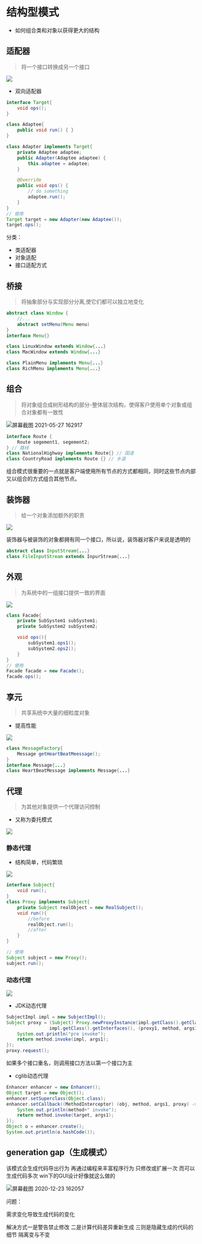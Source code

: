 # 结构型模式

- 如何组合类和对象以获得更大的结构

## 适配器

> 将一个接口转换成另一个接口

![](https://ss0.bdstatic.com/70cFvHSh_Q1YnxGkpoWK1HF6hhy/it/u=1788250168,1635174602&fm=26&gp=0.jpg)

- 双向适配器

```java
interface Target{
    void ops();
}

class Adaptee{
    public void run() { }
}

class Adapter implements Target{
    private Adaptee adaptee;
    public Adapter(Adaptee adaptee) {
        this.adaptee = adaptee;
    }

    @Override
    public void ops() {
        // do something
        adaptee.run();
    }
}
// 使用
Target target = new Adapter(new Adaptee());
target.ops();
```

分类：
- 类适配器
- 对象适配
- 接口适配方式

## 桥接

> 将抽象部分与实现部分分离,使它们都可以独立地变化

```java
abstract class Window {
    //...
    abstract setMenu(Menu menu)
}
interface Menu{}

class LinuxWindow extends Window{...}
class MacWindow extends Window{...}

class PlainMenu implements Menu{...}
class RichMenu implements Menu{...}
```

## 组合

>将对象组合成树形结构的部分-整体层次结构，使得客户使用单个对象或组合对象都有一致性

![屏幕截图 2021-05-27 162917](/assets/屏幕截图%202021-05-27%20162917.png)

```java
interface Route {
    Route segement1, segement2;
} // 路线
class NationalHighway implements Route{} // 国道
class CountryRoad implements Route {} // 乡道
```

组合模式很重要的一点就是客户端使用所有节点的方式都相同，同时这些节点内部又以组合的方式组合其他节点。

## 装饰器

> 给一个对象添加额外的职责

![](https://images0.cnblogs.com/blog/296990/201301/26160050-91ebe03edf184c2da06e52074451c0da.x-png)

装饰器与被装饰的对象都拥有同一个接口，所以说，装饰器对客户来说是透明的

```java
abstract class InputStream{...}
class FileInputStream extends InpurStream{...}
```

## 外观

>为系统中的一组接口提供一致的界面

![](https://timgsa.baidu.com/timg?image&quality=80&size=b9999_10000&sec=1574653911824&di=6dd446e801e1345522df25149fd6ff0c&imgtype=jpg&src=http%3A%2F%2Fimg1.imgtn.bdimg.com%2Fit%2Fu%3D2321038136%2C3677263216%26fm%3D214%26gp%3D0.jpg)

```java
class Facade{
    private SubSystem1 subSystem1;
    private SubSystem2 subSystem2;

    void ops(){
        subSystem1.ops1();
        subSystem2.ops2();
    }
}
// 使用
Facade facade = new Facade();
facade.ops();
```

## 享元

> 共享系统中大量的细粒度对象

- 提高性能

![](https://img.mukewang.com/58de211b00016e1511450584.png)

```java
class MessageFactory{
    Message getHeartBeatMeessage();
}
interface Message{...}
class HeartBeatMessage implements Message{...}
```

## 代理

>为其他对象提供一个代理访问控制

- 又称为委托模式

![](https://images0.cnblogs.com/blog/533121/201411/261700405126302.png)

### 静态代理

- 结构简单，代码繁琐

![](https://img-blog.csdn.net/20180525135117709?watermark/2/text/aHR0cHM6Ly9ibG9nLmNzZG4ubmV0L3dlaXhpbl80MjIyODMzOA==/font/5a6L5L2T/fontsize/400/fill/I0JBQkFCMA==/dissolve/70)

```java
interface Subject{
    void run();
}
class Proxy implements Subject{
    private Subject realObject = new RealSubject();
    void run(){
        //before
        realObject.run();
        //after
    }
}

// 使用
Subject subject = new Proxy();
subject.run();
```

### 动态代理

![](http://upload-images.jianshu.io/upload_images/2085791-87f2922c993fd520?imageMogr2/auto-orient/strip%7CimageView2/2/w/1240)

- JDK动态代理

```java
SubjectImpl impl = new SubjectImpl();
Subject proxy = (Subject) Proxy.newProxyInstance(impl.getClass().getClassLoader(), 
                impl.getClass().getInterfaces(), (proxy1, method, args1) -> {
    System.out.println("pre invoke");
    return method.invoke(impl, args1);
});
proxy.request();
```

如果多个接口重名，则调用接口方法以第一个接口为主

- cglib动态代理

```java
Enhancer enhancer = new Enhancer();
Object target = new Object();
enhancer.setSuperclass(Object.class);
enhancer.setCallback((MethodInterceptor) (obj, method, args1, proxy) -> {
    System.out.println(method+" invoke");
    return method.invoke(target, args1);
});
Object o = enhancer.create();
System.out.println(o.hashCode());
```

## generation gap（生成模式）

该模式会生成代码导出行为 再通过编程来丰富程序行为 只修改或扩展一次 而可以生成代码多次 win下的GUI设计好像就这么做的

![屏幕截图 2020-12-23 162057](/assets/屏幕截图%202020-12-23%20162057.png)

问题：

需求变化导致生成代码的变化

解决方式一是警告禁止修改 二是计算代码差异重新生成 三则是隐藏生成的代码的细节 隔离变与不变
